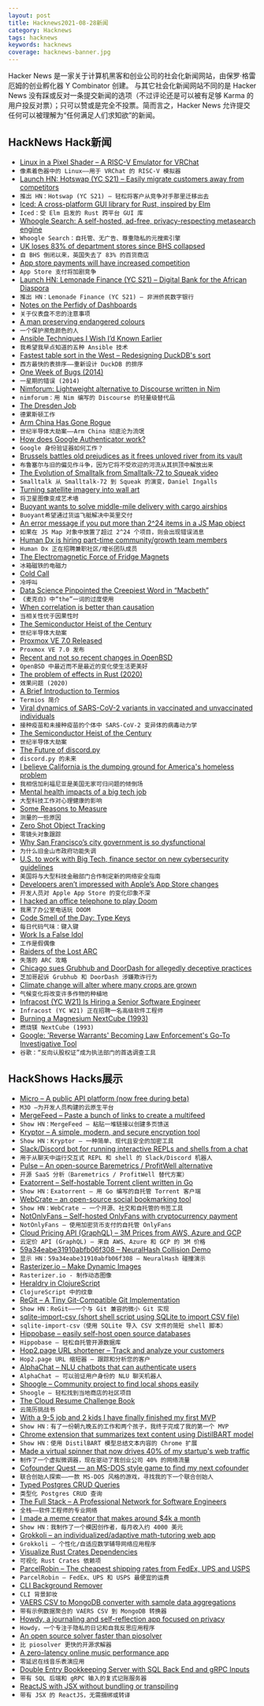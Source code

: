 ```yaml
---
layout: post
title: Hacknews2021-08-28新闻
category: Hacknews
tags: hacknews
keywords: hacknews
coverage: hacknews-banner.jpg
---
```


Hacker News 是一家关于计算机黑客和创业公司的社会化新闻网站，由保罗·格雷厄姆的创业孵化器 Y Combinator 创建。
与其它社会化新闻网站不同的是 Hacker News 没有踩或反对一条提交新闻的选项（不过评论还是可以被有足够 Karma 的用户投反对票）；只可以赞或是完全不投票。简而言之，Hacker News 允许提交任何可以被理解为“任何满足人们求知欲”的新闻。

## HackNews Hack新闻


- [Linux in a Pixel Shader – A RISC-V Emulator for VRChat](https://blog.pimaker.at/texts/rvc1/)
- `像素着色器中的 Linux——用于 VRChat 的 RISC-V 模拟器`
- [Launch HN: Hotswap (YC S21) – Easily migrate customers away from competitors](item?id=28327660)
- `推出 HN：Hotswap (YC S21) – 轻松将客户从竞争对手那里迁移出去`
- [Iced: A cross-platform GUI library for Rust, inspired by Elm](https://github.com/hecrj/iced/)
- `Iced：受 Elm 启发的 Rust 跨平台 GUI 库`
- [Whoogle Search: A self-hosted, ad-free, privacy-respecting metasearch engine](https://github.com/benbusby/whoogle-search)
- `Whoogle Search：自托管、无广告、尊重隐私的元搜索引擎`
- [UK loses 83% of department stores since BHS collapsed](https://www.bbc.com/news/business-58331168)
- `自 BHS 倒闭以来，英国失去了 83% 的百货商店`
- [App store payments will have increased competition](https://www.kalzumeus.com/2021/08/27/app-store-payment-competition/)
- `App Store 支付将加剧竞争`
- [Launch HN: Lemonade Finance (YC S21) – Digital Bank for the African Diaspora](item?id=28329211)
- `推出 HN：Lemonade Finance (YC S21) – 非洲侨民数字银行`
- [Notes on the Perfidy of Dashboards](https://charity.wtf/2021/08/09/notes-on-the-perfidy-of-dashboards/)
- `关于仪表盘不忠的注意事项`
- [A man preserving endangered colours](https://www.bbc.com/travel/article/20210823-the-man-preserving-endangered-colours)
- `一个保护濒危颜色的人`
- [Ansible Techniques I Wish I’d Known Earlier](https://zwischenzugs.com/2021/08/27/five-ansible-techniques-i-wish-id-known-earlier/)
- `我希望我早点知道的五种 Ansible 技术`
- [Fastest table sort in the West – Redesigning DuckDB's sort](https://duckdb.org/2021/08/27/external-sorting.html)
- `西方最快的表排序——重新设计 DuckDB 的排序`
- [One Week of Bugs (2014)](https://danluu.com/everything-is-broken/)
- `一星期的错误 (2014)`
- [Nimforum: Lightweight alternative to Discourse written in Nim](https://github.com/nim-lang/nimforum)
- `nimforum：用 Nim 编写的 Discourse 的轻量级替代品`
- [The Dresden Job](https://www.gq.com/story/the-dresden-job)
- `德累斯顿工作`
- [Arm China Has Gone Rogue](https://semianalysis.substack.com/p/the-semiconductor-heist-of-the-century)
- `世纪半导体大劫案——Arm China 彻底沦为流氓`
- [How does Google Authenticator work?](https://prezu.ca/post/2021-07-30-totp-1/)
- `Google 身份验证器如何工作？`
- [Brussels battles old prejudices as it frees unloved river from its vault](https://www.theguardian.com/world/2021/aug/27/brussels-battles-old-prejudices-as-it-frees-unloved-river-senne-from-its-vault)
- `布鲁塞尔与旧的偏见作斗争，因为它将不受欢迎的河流从其拱顶中解放出来`
- [The Evolution of Smalltalk from Smalltalk-72 to Squeak video](https://www.pldi21.org/prerecorded_hopl.17.html)
- `Smalltalk 从 Smalltalk-72 到 Squeak 的演变，Daniel Ingalls`
- [Turning satellite imagery into wall art](https://ramblemaps.com/turning-satellite-imagery-into-wall-art)
- `将卫星图像变成艺术墙`
- [Buoyant wants to solve middle-mile delivery with cargo airships](https://techcrunch.com/2021/08/27/yc-grad-buoyant-wants-to-solve-middle-mile-delivery-with-cargo-airships/)
- `Buoyant希望通过货运飞艇解决中英里交付`
- [An error message if you put more than 2^24 items in a JS Map object](https://searchvoidstar.tumblr.com/post/659634228574715904/an-amazing-error-message-if-you-put-more-than-2-24)
- `如果在 JS Map 对象中放置了超过 2^24 个项目，则会出现错误消息`
- [Human Dx is hiring part-time community/growth team members](https://www.humandx.org/team?gh_jid=4859261002)
- `Human Dx 正在招聘兼职社区/增长团队成员`
- [The Electromagnetic Force of Fridge Magnets](https://nautil.us/issue/104/harmony/the-electromagnetic-force-of-fridge-magnets)
- `冰箱磁铁的电磁力`
- [Cold Call](https://theupsizers.wordpress.com/2021/08/09/entry-1068-cold-call/)
- `冷呼叫`
- [Data Science Pinpointed the Creepiest Word in “Macbeth”](https://onezero.medium.com/how-data-science-pinpointed-the-creepiest-word-in-macbeth-3150995d3808)
- `《麦克白》中“the”一词的过度使用`
- [When correlation is better than causation](https://www.narrator.ai/blog/when-correlation-is-better-than-causation/)
- `当相关性优于因果性时`
- [The Semiconductor Heist of the Century](https://semianalysis.com/the-semiconductor-heist-of-the-century-arm-china-has-gone-completely-rogue-operating-as-an-independent-company-with-their-own-ip/)
- `世纪半导体大劫案`
- [Proxmox VE 7.0 Released](https://forum.proxmox.com/threads/proxmox-ve-7-0-released.92006/)
- `Proxmox VE 7.0 发布`
- [Recent and not so recent changes in OpenBSD](https://bsdly.blogspot.com/2021/08/recent-and-not-so-recent-changes-in.html)
- `OpenBSD 中最近而不是最近的变化使生活更美好`
- [The problem of effects in Rust (2020)](https://without.boats/blog/the-problem-of-effects/)
- `效果问题 (2020)`
- [A Brief Introduction to Termios](https://blog.nelhage.com/2009/12/a-brief-introduction-to-termios/)
- `Termios 简介`
- [Viral dynamics of SARS-CoV-2 variants in vaccinated and unvaccinated individuals](https://www.medrxiv.org/content/10.1101/2021.02.16.21251535v3)
- `接种疫苗和未接种疫苗的个体中 SARS-CoV-2 变异体的病毒动力学`
- [The Semiconductor Heist of the Century](https://semianalysis.substack.com/p/the-semiconductor-heist-of-the-century/comments)
- `世纪半导体大劫案`
- [The Future of discord.py](https://gist.github.com/Rapptz/4a2f62751b9600a31a0d3c78100287f1)
- `discord.py 的未来`
- [I believe California is the dumping ground for America's homeless problem](https://streetlifesolutions.blogspot.com/2021/08/i-believe-california-is-dumping-ground.html)
- `我相信加利福尼亚是美国无家可归问题的倾倒场`
- [Mental health impacts of a big tech job](https://oilyraincloud.com/2021/08/16/mental-health-impacts-of-a-big-tech-job/)
- `大型科技工作对心理健康的影响`
- [Some Reasons to Measure](https://danluu.com/why-benchmark/)
- `测量的一些原因`
- [Zero Shot Object Tracking](https://blog.roboflow.com/zero-shot-object-tracking/)
- `零镜头对象跟踪`
- [Why San Francisco’s city government is so dysfunctional](https://www.economist.com/united-states/2021/08/28/why-san-franciscos-city-government-is-so-dysfunctional)
- `为什么旧金山市政府功能失调`
- [U.S. to work with Big Tech, finance sector on new cybersecurity guidelines](https://www.reuters.com/world/us/cyber-threats-top-agenda-white-house-meeting-with-big-tech-finance-executives-2021-08-25/)
- `美国将与大型科技金融部门合作制定新的网络安全指南`
- [Developers aren’t impressed with Apple’s App Store changes](https://www.macworld.com/article/354291/developers-arent-impressed-with-apples-app-store-changes.html)
- `开发人员对 Apple App Store 的变化印象不深`
- [I hacked an office telephone to play Doom](https://neilbostian.github.io/#/doomphone)
- `我黑了办公室电话玩 DOOM`
- [Code Smell of the Day: Type Keys](https://jesseduffield.com/Type-Keys/)
- `每日代码气味：键入键`
- [Work Is a False Idol](https://www.nytimes.com/2021/08/22/opinion/lying-flat-work-rest.html)
- `工作是假偶像`
- [Raiders of the Lost ARC](https://doctorow.medium.com/raiders-of-the-lost-arc-62262cc5b317)
- `失落的 ARC 攻略`
- [Chicago sues Grubhub and DoorDash for allegedly deceptive practices](https://chicago.eater.com/2021/8/27/22644787/chicago-grubhub-doordash-lawsuit-third-party-delivery)
- `芝加哥起诉 Grubhub 和 DoorDash 涉嫌欺诈行为`
- [Climate change will alter where many crops are grown](https://www.economist.com/international/2021/08/28/climate-change-will-alter-where-many-crops-are-grown)
- `气候变化将改变许多作物的种植地`
- [Infracost (YC W21) Is Hiring a Senior Software Engineer](https://www.ycombinator.com/companies/infracost/jobs/9fGDG72-senior-software-engineer)
- `Infracost (YC W21) 正在招聘一名高级软件工程师`
- [Burning a Magnesium NextCube (1993)](https://simson.net/ref/1993/cubefire.html)
- `燃烧镁 NextCube (1993)`
- [Google: 'Reverse Warrants' Becoming Law Enforcement's Go-To Investigative Tool](https://www.techdirt.com/articles/20210821/10494847401/google-report-shows-reverse-warrants-are-swiftly-becoming-law-enforcements-go-to-investigative-tool.shtml)
- `谷歌：“反向认股权证”成为执法部门的首选调查工具`


## HackShows Hacks展示

- [ Micro – A public API platform (now free during beta)](https://m3o.com)
- `M3O –为开发人员构建的云原生平台`
- [ MergeFeed – Paste a bunch of links to create a multifeed](https://mergefeed.net/)
- `Show HN：MergeFeed – 粘贴一堆链接以创建多页馈送`
- [ Kryptor – A simple, modern, and secure encryption tool](https://www.kryptor.co.uk/)
- `Show HN：Kryptor – 一种简单、现代且安全的加密工具`
- [ Slack/Discord bot for running interactive REPLs and shells from a chat](https://github.com/binwiederhier/replbot)
- `用于从聊天中运行交互式 REPL 和 shell 的 Slack/Discord 机器人`
- [ Pulse – An open-source Baremetrics / ProfitWell alternative](https://github.com/mike-paper/pulse)
- `开源 SaaS 分析（Baremetrics / ProfitWell 替代方案）`
- [ Exatorrent – Self-hostable Torrent client written in Go](https://github.com/varbhat/exatorrent)
- `Show HN：Exatorrent – 用 Go 编写的自托管 Torrent 客户端`
- [ WebCrate – an open-source social bookmarking tool](https://webcrate.app)
- `Show HN：WebCrate – 一个开源、社交和自托管的书签工具`
- [ NotOnlyFans – Self-hosted OnlyFans with cryptocurrency payment](https://github.com/easychen/not-only-fans)
- `NotOnlyFans – 使用加密货币支付的自托管 OnlyFans`
- [ Cloud Pricing API (GraphQL) – 3M Prices from AWS, Azure and GCP](https://github.com/infracost/cloud-pricing-api)
- `云定价 API (GraphQL) – 来自 AWS、Azure 和 GCP 的 3M 价格`
- [ 59a34eabe31910abfb06f308 – NeuralHash Collision Demo](https://thishashcollisionisnotporn.com)
- `显示 HN：59a34eabe31910abfb06f308 – NeuralHash 碰撞演示`
- [ Rasterizer.io – Make Dynamic Images](https://rasterizer.io)
- `Rasterizer.io - 制作动态图像`
- [ Heraldry in ClojureScript](https://heraldry.digital)
- `ClojureScript 中的纹章`
- [ ReGit – A Tiny Git-Compatible Git Implementation](https://github.com/WithGJR/regit-go)
- `Show HN：ReGit——一个与 Git 兼容的微小 Git 实现`
- [ sqlite-import-csv (short shell script using SQLite to import CSV file)](https://github.com/SixArm/sqlite-import-csv)
- `sqlite-import-csv（使用 SQLite 导入 CSV 文件的简短 shell 脚本）`
- [ Hippobase – easily self-host open source databases](https://hippobase.io)
- `Hippobase – 轻松自托管开源数据库`
- [ Hop2.page URL shortener – Track and analyze your customers](https://hop2.page)
- `Hop2.page URL 缩短器 – 跟踪和分析您的客户`
- [ AlphaChat – NLU chatbots that can authenticate users](https://www.alphachat.ai/faq)
- `AlphaChat – 可以验证用户身份的 NLU 聊天机器人`
- [ Shoogle – Community project to find local shops easily](https://shoogle.net/)
- `Shoogle – 轻松找到当地商店的社区项目`
- [ The Cloud Resume Challenge Book](item?id=28316266)
- `云简历挑战书`
- [ With a 9-5 job and 2 kids I have finally finished my first MVP](item?id=28320346)
- `Show HN：有了一份朝九晚五的工作和两个孩子，我终于完成了我的第一个 MVP`
- [ Chrome extension that summarizes text content using DistilBART model](https://chrome.google.com/webstore/detail/tldr-chrome/khkpnmmnkenbelkljphmpbjgbmobgonn)
- `Show HN：使用 DistilBART 模型总结文本内容的 Chrome 扩展`
- [ Made a virtual spinner that now drives 40% of my startup's web traffic](http://fidgetpage.com)
- `制作了一个虚拟微调器，现在驱动了我创业公司 40% 的网络流量`
- [ Cofounder Quest — an MS-DOS style game to find my next cofounder](https://cofounder.quest)
- `联合创始人探索——一款 MS-DOS 风格的游戏，寻找我的下一个联合创始人`
- [ Typed Postgres CRUD Queries](https://github.com/vramework/postgres-typed)
- `类型化 Postgres CRUD 查询`
- [ The Full Stack – A Professional Network for Software Engineers](https://thefullstack.network/invite/showhn21)
- `全栈——软件工程师的专业网络`
- [ I made a meme creator that makes around $4k a month](https://metameme.app/)
- `Show HN：我制作了一个模因创作者，每月收入约 4000 美元`
- [ Grokkoli – an individualized/adaptive math-tutoring web app](item?id=28331760)
- `Grokkoli – 个性化/自适应数学辅导网络应用程序`
- [ Visualize Rust Crates Dependencies](https://crates.live/rand/0.8.4)
- `可视化 Rust Crates 依赖项`
- [ ParcelRobin – The cheapest shipping rates from FedEx, UPS and USPS](https://parcelrobin.com)
- `ParcelRobin – FedEx、UPS 和 USPS 最便宜的运费`
- [ CLI Background Remover](https://github.com/nadermx/backgroundremover)
- `CLI 背景卸妆`
- [ VAERS CSV to MongoDB converter with sample data aggregations](https://github.com/blakecallens/vaers2mongo)
- `带有示例数据聚合的 VAERS CSV 到 MongoDB 转换器`
- [ Howdy, a journaling and self-reflection app focused on privacy](https://apps.apple.com/us/app/howdy-journaling-reflection/id1581975006)
- `Howdy，一个专注于隐私的日记和自我反思应用程序`
- [ An open source solver faster than piosolver](https://github.com/bupticybee/TexasSolver)
- `比 piosolver 更快的开源求解器`
- [ A zero-latency online music performance app](https://github.com/gasnew/cedar)
- `零延迟在线音乐表演应用`
- [ Double Entry Bookkeeping Server with SQL Back End and gRPC Inputs](https://github.com/darcys22/godbledger)
- `带有 SQL 后端和 gRPC 输入的复式记账服务器`
- [ ReactJS with JSX without bundling or transpiling](item?id=28333975)
- `带有 JSX 的 ReactJS，无需捆绑或转译`

